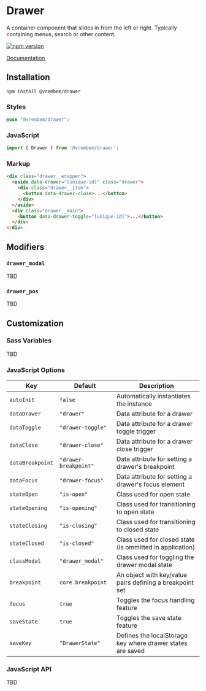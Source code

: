 # Drawer

A container component that slides in from the left or right. Typically containing menus, search or other content.

[![npm version](https://img.shields.io/npm/v/%40vrembem%2Fdrawer.svg)](https://www.npmjs.com/package/%40vrembem%2Fdrawer)

[Documentation](https://vrembem.com/packages/drawer)

## Installation

```
npm install @vrembem/drawer
```

### Styles

```scss
@use "@vrembem/drawer";
```

### JavaScript

```js
import { Drawer } from '@vrembem/drawer';
```

### Markup

```html
<div class="drawer__wrapper">
  <aside data-drawer="[unique-id]" class="drawer">
    <div class="drawer__item">
      <button data-drawer-close>...</button>
    </div>
  </aside>
  <div class="drawer__main">
    <button data-drawer-toggle="[unique-id]">...</button>
  </div>
</div>
```

## Modifiers

### `drawer_modal`

TBD

### `drawer_pos`

TBD

## Customization

### Sass Variables

TBD

### JavaScript Options

Key | Default | Description
---|---|---
`autoInit` | `false` | Automatically instantiates the instance
`dataDrawer` | `"drawer"` | Data attribute for a drawer
`dataToggle` | `"drawer-toggle"` | Data attribute for a drawer toggle trigger
`dataClose` | `"drawer-close"` | Data attribute for a drawer close trigger
`dataBreakpoint` | `"drawer-breakpoint"` | Data attribute for setting a drawer's breakpoint
`dataFocus` | `"drawer-focus"` | Data attribute for setting a drawer's focus element
`stateOpen` | `"is-open"` | Class used for open state
`stateOpening` | `"is-opening"` | Class used for transitioning to open state
`stateClosing` | `"is-closing"` | Class used for transitioning to closed state
`stateClosed` | `"is-closed"` | Class used for closed state (is ommitted in application)
`classModal` | `"drawer_modal"` | Class used for toggling the drawer modal state
`breakpoint` | `core.breakpoint` | An object with key/value pairs defining a breakpoint set
`focus` | `true` | Toggles the focus handling feature
`saveState` | `true` | Toggles the save state feature
`saveKey` | `"DrawerState"` | Defines the localStorage key where drawer states are saved

### JavaScript API

TBD
